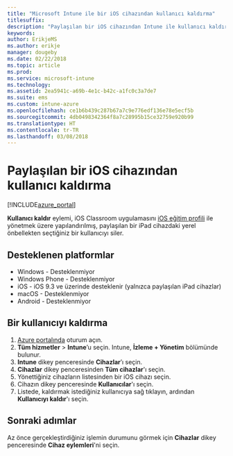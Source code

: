 ```yaml
---
title: "Microsoft Intune ile bir iOS cihazından kullanıcı kaldırma"
titlesuffix: 
description: "Paylaşılan bir iOS cihazından Intune ile kullanıcı kaldırmayı öğrenin."
keywords: 
author: ErikjeMS
ms.author: erikje
manager: dougeby
ms.date: 02/22/2018
ms.topic: article
ms.prod: 
ms.service: microsoft-intune
ms.technology: 
ms.assetid: 2ea5941c-a69b-4e1c-b42c-a1fc0c3a7de7
ms.suite: ems
ms.custom: intune-azure
ms.openlocfilehash: ce1b6b439c287b67a7c9e776edf136e78e5ecf5b
ms.sourcegitcommit: 4db0498342364f8a7c28995b15ce32759e920b99
ms.translationtype: HT
ms.contentlocale: tr-TR
ms.lasthandoff: 03/08/2018
---
```

# <a name="remove-a-user-from-a-shared-ios-device"></a>Paylaşılan bir iOS cihazından kullanıcı kaldırma


[!INCLUDE[azure_portal](./includes/azure_portal.md)]

**Kullanıcı kaldır** eylemi, iOS Classroom uygulamasını [iOS eğitim profili](education-settings-configure-ios.md) ile yönetmek üzere yapılandırılmış, paylaşılan bir iPad cihazdaki yerel önbellekten seçtiğiniz bir kullanıcıyı siler. 

## <a name="supported-platforms"></a>Desteklenen platformlar

- Windows - Desteklenmiyor
- Windows Phone - Desteklenmiyor
- iOS - iOS 9.3 ve üzerinde desteklenir (yalnızca paylaşılan iPad cihazlar)
- macOS - Desteklenmiyor
- Android - Desteklenmiyor

## <a name="how-to-remove-a-user"></a>Bir kullanıcıyı kaldırma

1. [Azure portalında](https://portal.azure.com) oturum açın.
2. **Tüm hizmetler** > **Intune**’u seçin. Intune, **İzleme + Yönetim** bölümünde bulunur.
3. **Intune** dikey penceresinde **Cihazlar**’ı seçin.
4. **Cihazlar** dikey penceresinden **Tüm cihazlar**'ı seçin.
5. Yönettiğiniz cihazların listesinden bir iOS cihazı seçin.
6. Cihazın dikey penceresinde **Kullanıcılar**'ı seçin.
7. Listede, kaldırmak istediğiniz kullanıcıya sağ tıklayın, ardından **Kullanıcıyı kaldır**'ı seçin.

## <a name="next-steps"></a>Sonraki adımlar

Az önce gerçekleştirdiğiniz işlemin durumunu görmek için **Cihazlar** dikey penceresinde **Cihaz eylemleri**'ni seçin.
